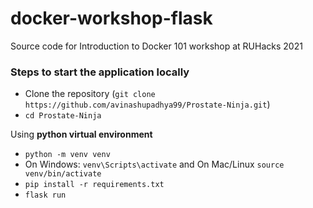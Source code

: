 # docker-workshop-flask
Source code for Introduction to Docker 101 workshop at RUHacks 2021

### Steps to start the application locally

- Clone the repository (`git clone https://github.com/avinashupadhya99/Prostate-Ninja.git`)
- `cd Prostate-Ninja`

Using **python virtual environment**

- `python -m venv venv`
- On Windows: `venv\Scripts\activate` and On Mac/Linux `source venv/bin/activate`
- `pip install -r requirements.txt`
- `flask run`

